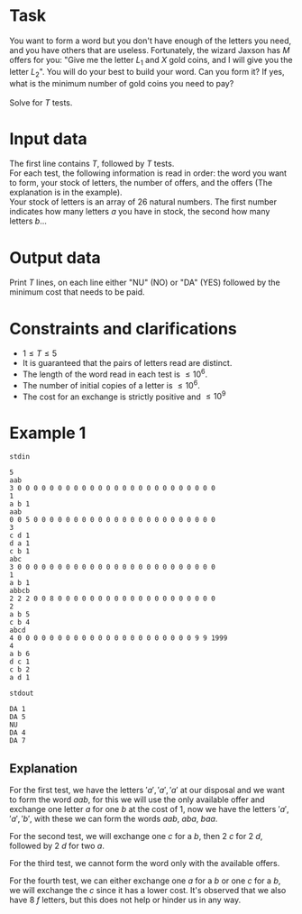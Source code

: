 # Task

You want to form a word but you don't have enough of the letters you need, and you have others that are useless. Fortunately, the wizard Jaxson has $M$ offers for you: "Give me the letter $L_1$ and $X$ gold coins, and I will give you the letter $L_2$". You will do your best to build your word. Can you form it? If yes, what is the minimum number of gold coins you need to pay?  
<br>
Solve for $T$ tests.

# Input data

The first line contains $T$, followed by $T$ tests.  
For each test, the following information is read in order: the word you want to form, your stock of letters, the number of offers, and the offers (The explanation is in the example).  
Your stock of letters is an array of $26$ natural numbers. The first number indicates how many letters $a$ you have in stock, the second how many letters $b$...

# Output data

Print $T$ lines, on each line either "NU" (NO) or "DA" (YES) followed by the minimum cost that needs to be paid.

# Constraints and clarifications

* $1 \leq T \leq 5$
* It is guaranteed that the pairs of letters read are distinct.
* The length of the word read in each test is $\leq 10^6$.
* The number of initial copies of a letter is $\leq 10^6$.
* The cost for an exchange is strictly positive and $\leq 10^9$

# Example 1

`stdin`
```
5
aab
3 0 0 0 0 0 0 0 0 0 0 0 0 0 0 0 0 0 0 0 0 0 0 0 0 0
1
a b 1
aab
0 0 5 0 0 0 0 0 0 0 0 0 0 0 0 0 0 0 0 0 0 0 0 0 0 0
3
c d 1
d a 1
c b 1
abc
3 0 0 0 0 0 0 0 0 0 0 0 0 0 0 0 0 0 0 0 0 0 0 0 0 0
1
a b 1
abbcb
2 2 2 0 0 8 0 0 0 0 0 0 0 0 0 0 0 0 0 0 0 0 0 0 0 0
2
a b 5
c b 4
abcd
4 0 0 0 0 0 0 0 0 0 0 0 0 0 0 0 0 0 0 0 0 0 0 9 9 1999
4
a b 6
d c 1
c b 2
a d 1
```

`stdout`
```
DA 1
DA 5
NU
DA 4
DA 7
```

## Explanation

For the first test, we have the letters ${'a', 'a', 'a'}$ at our disposal and we want to form the word $aab$, for this we will use the only available offer and exchange one letter $a$ for one $b$ at the cost of $1$, now we have the letters ${'a','a','b'}$, with these we can form the words $aab$, $aba$, $baa$.

For the second test, we will exchange one $c$ for a $b$, then $2$ $c$ for $2$ $d$, followed by $2$ $d$ for two $a$.

For the third test, we cannot form the word only with the available offers.

For the fourth test, we can either exchange one $a$ for a $b$ or one $c$ for a $b$, we will exchange the $c$ since it has a lower cost. It's observed that we also have $8$ $f$ letters, but this does not help or hinder us in any way.